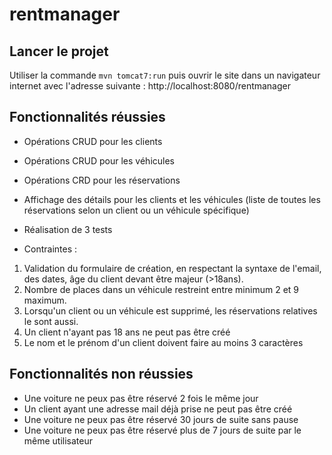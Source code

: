 # rentmanager

## Lancer le projet
Utiliser la commande `mvn tomcat7:run` puis ouvrir le site dans un navigateur internet avec l'adresse suivante :
http://localhost:8080/rentmanager

## Fonctionnalités réussies
* Opérations CRUD pour les clients
* Opérations CRUD pour les véhicules
* Opérations CRD pour les réservations
* Affichage des détails pour les clients et les véhicules (liste de toutes les réservations selon un client ou un véhicule spécifique)
* Réalisation de 3 tests

* Contraintes :
1. Validation du formulaire de création, en respectant la syntaxe de l'email, des dates, âge du client devant être majeur (>18ans).
2. Nombre de places dans un véhicule restreint entre minimum 2 et 9 maximum.
3. Lorsqu'un client ou un véhicule est supprimé, les réservations relatives le sont aussi.
4. Un client n'ayant pas 18 ans ne peut pas être créé
5. Le nom et le prénom d'un client doivent faire au moins 3 caractères

## Fonctionnalités non réussies
* Une voiture ne peux pas être réservé 2 fois le même jour
* Un client ayant une adresse mail déjà prise ne peut pas être créé
* Une voiture ne peux pas être réservé 30 jours de suite sans pause
* Une voiture ne peux pas être réservé plus de 7 jours de suite par le même utilisateur
